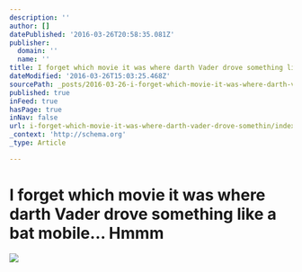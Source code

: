 ```yaml
---
description: ''
author: []
datePublished: '2016-03-26T20:58:35.081Z'
publisher:
  domain: ''
  name: ''
title: I forget which movie it was where darth Vader drove something like a bat mobile... Hmmm
dateModified: '2016-03-26T15:03:25.468Z'
sourcePath: _posts/2016-03-26-i-forget-which-movie-it-was-where-darth-vader-drove-somethin.md
published: true
inFeed: true
hasPage: true
inNav: false
url: i-forget-which-movie-it-was-where-darth-vader-drove-somethin/index.html
_context: 'http://schema.org'
_type: Article

---
```

# I forget which movie it was where darth Vader drove something like a bat mobile... Hmmm
![](https://the-grid-user-content.s3-us-west-2.amazonaws.com/6dc69369-b62b-4c14-af0a-74b7919d9805.png)